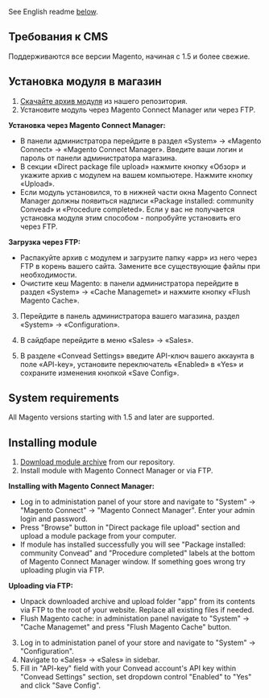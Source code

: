 See English readme [below](#system-requirements).

Требования к CMS
----------------

Поддерживаются все версии Magento, начиная с 1.5 и более свежие.

Установка модуля в магазин
--------------------------

1. [Скачайте архив модуля](https://s3.amazonaws.com/convead/public/plugins/magento/Convead-1.1.0.tgz) из нашего репозитория.
2. Установите модуль через Magento Connect Manager или через FTP.

  **Установка через Magento Connect Manager:**
  * В панели администратора перейдите в раздел «System» → «Magento Connect» → «Magento Connect Manager». Введите ваши логин и пароль от панели администратора магазина.  
  * В секции «Direct package file upload» нажмите кнопку «Обзор» и укажите архив с модулем на вашем компьютере. Нажмите кнопку «Upload».
  * Если модуль установился, то в нижней части окна Magento Connect Manager должны появиться надписи «Package installed: community Convead» и «Procedure completed». Если у вас не получается установка модуля этим способом - попробуйте установить его через FTP.

  **Загрузка через FTP:**
  * Распакуйте архив с модулем и загрузите папку «app» из него через FTP в корень вашего сайта. Замените все существующие файлы при необходимости.
  * Очистите кеш Magento: в панели администратора перейдите в раздел «System» → «Cache Managemet» и нажмите кнопку «Flush Magento Cache».

3. Перейдите в панель администратора вашего магазина, раздел «System» → «Configuration».

4. В сайдбаре перейдите в меню «Sales» → «Sales».

5. В разделе «Convead Settings» введите API-ключ вашего аккаунта в поле «API-key», установите переключатель «Enabled» в «Yes» и сохраните изменения кнопкой «Save Config».

System requirements
-------------------

All Magento versions starting with 1.5 and later are supported.

Installing module
-----------------

1. [Download module archive](https://s3.amazonaws.com/convead/public/plugins/magento/Convead-1.1.0.tgz) from our repository.
2. Install module with Magento Connect Manager or via FTP.

  **Installing with Magento Connect Manager:**
  * Log in to administation panel of your store and navigate to "System" → "Magento Connect" → "Magento Connect Manager". Enter your admin login and password.
  * Press "Browse" button in "Direct package file upload" section and upload a module package from your computer.
  * If module has installed successfully you will see "Package installed: community Convead" and "Procedure completed" labels at the bottom of Magento Connect Manager window. If something goes wrong try uploading plugin via FTP.

  **Uploading via FTP:**
  * Unpack downloaded archive and upload folder "app" from its contents via FTP to the root of your website. Replace all existing files if needed.
  * Flush Magento cache: in administation panel navigate to "System" → "Cache Managemet" and press "Flush Magento Cache" button.

3. Log in to administation panel of your store and navigate to "System" → "Configuration".
4. Navigate to «Sales» → «Sales» in sidebar.
5. Fill in "API-key" field with your Convead account's API key within "Convead Settings" section, set dropdown control "Enabled" to "Yes" and click "Save Config".
